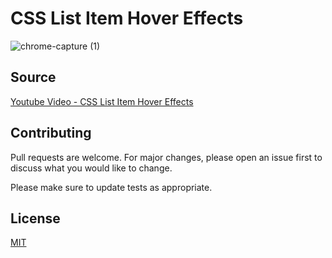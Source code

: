 # CSS List Item Hover Effects 


![chrome-capture (1)](https://user-images.githubusercontent.com/46854403/86570930-168acd80-bf47-11ea-8a65-5b36935ae3e5.gif)


## Source
[Youtube Video - CSS List Item Hover Effects ](https://www.youtube.com/watch?v=9Y_xHn2gHWY)

## Contributing
Pull requests are welcome. For major changes, please open an issue first to discuss what you would like to change.

Please make sure to update tests as appropriate.

## License
[MIT](https://choosealicense.com/licenses/mit/)